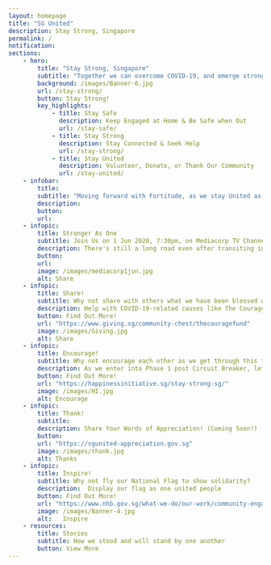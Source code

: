 ```yaml
---
layout: homepage
title: "SG United"
description: Stay Strong, Singapore
permalink: /
notification:
sections:
    - hero:
        title: "Stay Strong, Singapore"
        subtitle: "Together we can overcome COVID-19, and emerge stronger"
        background: /images/Banner-6.jpg
        url: /stay-strong/
        button: Stay Strong!
        key_highlights:
            - title: Stay Safe
              description: Keep Engaged at Home & Be Safe when Out
              url: /stay-safe/
            - title: Stay Strong
              description: Stay Connected & Seek Help
              url: /stay-strong/
            - title: Stay United
              description: Volunteer, Donate, or Thank Our Community
              url: /stay-united/                           
    - infobar:
        title:
        subtitle: "Moving forward with Fortitude, as we stay United as one people, remain Resilient in the face of adversity, and stand in Solidarity with one another. We will overcome. - DPM Heng Swee Keat, 26 May 2020 "
        description: 
        button:
        url:
    - infopic:
        title: Stronger As One
        subtitle: Join Us on 1 Jun 2020, 7:30pm, on Mediacorp TV Channels, meWATCH, Social Media and Gov.SG Facebook
        description: There's still a long road even after transiting into Phase 1 post-circuit breaker. Hear stories of how we've grown stronger as one as we ride through this crisis together. Sing along with Joanna Dong and the Singapore Symphony Choruses as they perform 'We Will Get There'.
        button: 
        url: 
        image: /images/mediacorp1jun.jpg
        alt: Share
    - infopic:
        title: Share!
        subtitle: Why not share with others what we have been blessed with?
        description: Help with COVID-19-related causes like The Courage Fund today.
        button: Find Out More!
        url: "https://www.giving.sg/community-chest/thecouragefund"
        image: /images/Giving.jpg
        alt: Share
    - infopic:
        title: Encourage!
        subtitle: Why not encourage each other as we get through this tough time?
        description: As we enter into Phase 1 post Circuit Breaker, let us encourage our families, friends and communities to stay strong. Post a message or story on social media to encourage others!
        button: Find Out More!
        url: "https://happinessinitiative.sg/stay-strong-sg/"
        image: /images/HI.jpg
        alt: Encourage
    - infopic:
        title: Thank!
        subtitle: 
        description: Share Your Words of Appreciation! (Coming Soon!)
        button: 
        url: "https://sgunited-appreciation.gov.sg"
        image: /images/thank.jpg
        alt: Thanks
    - infopic:
        title: Inspire!
        subtitle: Why not fly our National Flag to show solidarity?
        description:  Display our flag as one united people
        button: Find Out More!
        url: "https://www.nhb.gov.sg/what-we-do/our-work/community-engagement/education/resources/national-symbols/national-flag"
        image: /images/Banner-4.jpg
        alt:   Inspire
    - resources:
        title: Stories
        subtitle: How we stood and will stand by one another
        button: View More
--- 
```

